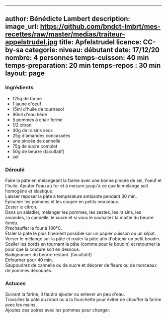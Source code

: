 
---
author: Bénédicte Lambert
description: 
image_url: https://github.com/bndct-lmbrt/mes-recettes/raw/master/medias/traiteur-appelstrudel.jpg
title: Apfelstrudel
licence: CC-by-sa
categorie: 
niveau: débutant
date: 17/12/20
nombre: 4 personnes
temps-cuisson: 40 min
temps-preparation: 20 min
temps-repos : 30 min
layout: page
---
### Ingrédients  

* 125g de farine
* 1 jaune d'oeuf
* 15ml d'huile de tournesol
* 90ml d'eau tiède
* 5 pommes à chair ferme
* 1/2 citron
* 40g de raisins secs
* 25g d'amandes concassées
* une pincée de cannelle
* 75g de sucre complet
* 50g de beurre (facultatif)
* sel



### Déroulé  

Faire la pâte en mélangeant la farine avec une bonne pincée de sel, l'oeuf et l'huile. Ajouter l'eau au fur et à mesure jusqu'à ce que le mélange soit homogène et élastique.   
Laisser reposer la pâte à température ambiante pendant 30 min.  
Éplucher les pommes et les couper en petits morceaux.   
Zester le citron.   
Dans un saladier, mélanger les pommes, les zestes, les raisins, les amandes, la cannelle, le sucre et si vous le souhaitez la moitié du beurre fondu.  
Préchauffer le four à 180°C.   
Étaler la pâte le plus finement possible sur un papier cuisson ou un silpat.  
Verser le mélange sur la pâte et rouler la pâte afin d'obtenir un petit boudin.  
Sceller les bords en tournant la pâte (comme pour le boudin) et retourner la pour que la couture soit en dessous.  
Badigeonner du beurre restant. (facultatif)  
Enfourner pour 40 min.  
Saupoudrez de cannelle ou de sucre et décorer de fleurs ou de morceaux de pommes découpés.
  

### Astuces
Suivant la farine, il faudra ajouter ou enlever un peu d'eau.  
Travaillez la pâte au robot ou à la fourchette pour éviter de chauffer la farine avec les mains.   
Ajoutez des poires avec les pommes pour changer.  
 